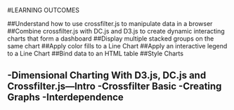 #LEARNING OUTCOMES

##Understand how to use crossfilter.js to manipulate data in a browser
##Combine crossfilter.js with DC.js and D3.js to create dynamic interacting charts that form a dashboard
##Display multiple stacked groups on the same chart
##Apply color fills to a Line Chart
##Apply an interactive legend to a Line Chart
##Bind data to an HTML table
##Style Charts

-Dimensional Charting With D3.js, DC.js and Crossfilter.js—Intro
-Crossfilter Basic
-Creating Graphs
-Interdependence
-